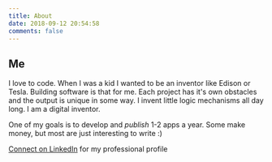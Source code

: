 ```yaml
---
title: About
date: 2018-09-12 20:54:58
comments: false
---
```


## Me

I love to code. When I was a kid I wanted to be an inventor like Edison or Tesla. Building software is that for me. Each project has it's own obstacles and the output is unique in some way. I invent little logic mechanisms all day long. I am a digital inventor.

One of my goals is to develop and _publish_ 1-2 apps a year. Some make money, but most are just interesting to write :)

[Connect on LinkedIn](https://www.linkedin.com/in/ibliskavka) for my professional profile
